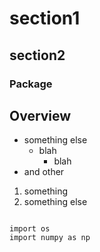 section1
=================

section2
-------------

### Package

## Overview

- something else
  - blah
    - blah
- and other

1. something
2. something else

<code class="language-python">
import os
import numpy as np
</code>
